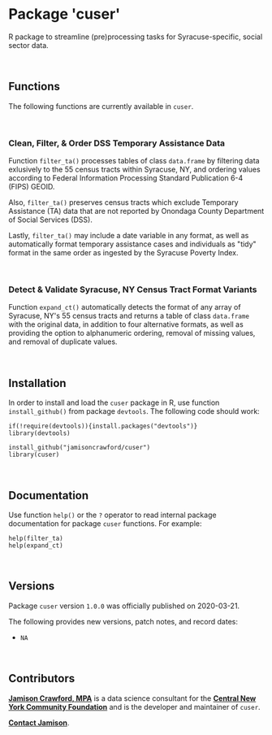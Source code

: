 # Package 'cuser'

R package to streamline (pre)processing tasks for Syracuse-specific, social sector data.

<br>

## Functions

The following functions are currently available in `cuser`.

<br>

### Clean, Filter, & Order DSS Temporary Assistance Data

Function `filter_ta()` processes tables of class `data.frame` by filtering data 
exlusively to the 55 census tracts within Syracuse, NY, and ordering values 
according to Federal Information Processing Standard Publication 6-4 (FIPS) GEOID.

Also, `filter_ta()` preserves census tracts which exclude Temporary Assistance 
(TA) data that are not reported by Onondaga County Department of Social Services (DSS).

Lastly, `filter_ta()` may include a date variable in any format, as well as automatically 
format temporary assistance cases and individuals as "tidy" format in the same order 
as ingested by the Syracuse Poverty Index.

<br>

### Detect & Validate Syracuse, NY Census Tract Format Variants

Function `expand_ct()` automatically detects the format of any array of Syracuse, NY's 
55 census tracts and returns a table of class `data.frame` with the original data, 
in addition to four alternative formats, as well as providing the option to alphanumeric 
ordering, removal of missing values, and removal of duplicate values.

<br>

## Installation

In order to install and load the `cuser` package in R, use function `install_github()` 
from package `devtools`. The following code should work:

```
if(!require(devtools)){install.packages("devtools")}
library(devtools)

install_github("jamisoncrawford/cuser")
library(cuser)
```

<br>

## Documentation

Use function `help()` or the `?` operator to read internal package documentation for
package `cuser` functions. For example:

```
help(filter_ta)
help(expand_ct)
```

<br>

## Versions

Package `cuser` version `1.0.0` was officially published on 2020-03-21. 

The following provides new versions, patch notes, and record dates:

* `NA`

<br>

## Contributors

[**Jamison Crawford, MPA**](http://www.linkedin.com/in/jamisoncrawford) is a 
data science consultant for the 
[**Central New York Community Foundation**](https://www.cnycf.org) and is the 
developer and maintainer of `cuser`.

[**Contact Jamison**](mailto:jamisoncrawford@gmail.com).

